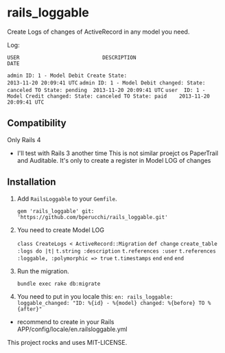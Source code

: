 rails_loggable
==============

Create Logs of changes of ActiveRecord in any model you need.

Log:

`USER                           DESCRIPTION                                        DATE`

`admin ID: 1 - Model Debit Create State:                               2013-11-20 20:09:41 UTC`
`admin ID: 1 - Model Debit changed: State: canceled TO State: pending  2013-11-20 20:09:41 UTC`
`user  ID: 1 - Model Credit changed: State: canceled TO State: paid    2013-11-20 20:09:41 UTC`


## Compatibility
Only Rails 4

* I'll test with Rails 3 another time
This is not similar proejct os PaperTrail and Auditable. It's only to create a register in Model LOG of changes 
## Installation 

1. Add `RailsLoggable` to your `Gemfile`.

    `gem 'rails_loggable' git: 'https://github.com/bperucchi/rails_loggable.git'`

2. You need to create Model LOG


    `class CreateLogs < ActiveRecord::Migration`
      `def change`
        `create_table :logs do |t|`
          `t.string :description`
          `t.references :user`
          `t.references :loggable, :polymorphic => true`
          `t.timestamps`
        `end`
      `end`
    `end`

3. Run the migration.

    `bundle exec rake db:migrate`

4. You need to put in you locale this:
    `en:
      rails_loggable:
        loggable_changed: "ID: %{id} - %{model} changed: %{before} TO %{after}"`

* recommend to create in your Rails APP/config/locale/en.railsloggable.yml

This project rocks and uses MIT-LICENSE.